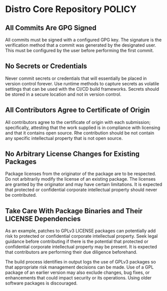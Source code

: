 # Distro Core Repository POLICY

## **All Commits Are GPG Signed**

All commits must be signed with a configured GPG key. The signature is the
verification method that a commit was generated by the designated user. This
must be configured by the user before performing the first commit.

## **No Secrets or Credentials**

Never commit secrets or credentials that will essentially be placed in
version control forever. Use runtime methods to capture secrets as
volatile settings that can be used with the CI/CD build frameworks. Secrets
should be stored in a secure location and not in version control.

## **All Contributors Agree to Certificate of Origin**

All contributors agree to the certificate of origin with each submission;
specifically, attesting that the work supplied is in compliance with licensing
and that it contains open source. Rhe contribution should be not contain any
specific intellectual property that is not open source.

## **No Arbitrary License Changes for Existing Packages**

Package licenses from the originator of the package are to be respected. Do not
arbitrarily modify the license of an existing package. The licenses are granted
by the originator and may have certain limitations. It is expected that protected
or confidential corporate intellectual property should never be contributed.

## **Take Care With Package Binaries and Their LICENSE Dependencies**

As an example, patches to GPLv3 LICENSE packages can potentially add risk to
protected or confidential corporate intellectual property. Seek legal guidance
before contributing if there is the potential that protected or confidential
corporate intellectual property may be present. It is expected that contributors
are performing their due diligence beforehand.

The build process identifies in output logs the use of GPLv3 packages so that
appropriate risk management decisions can be made. Use of a GPL package of an
earlier version may also exclude changes, bug fixes, or enhancements that could
impact security or its operations. Using older software packages is discouraged.
